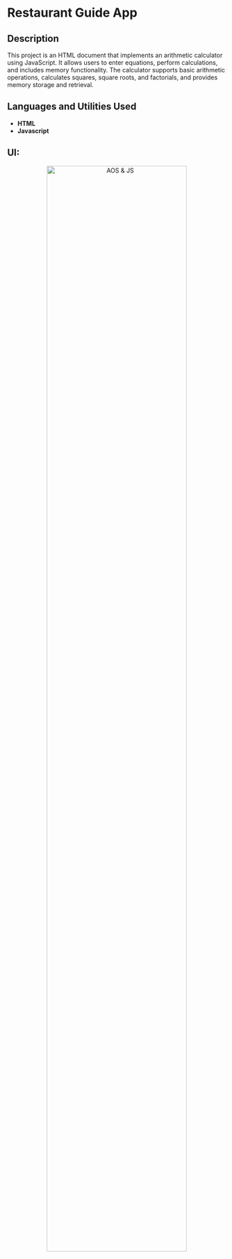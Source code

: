 <h1>Restaurant Guide App</h1>

<h2>Description</h2>
This project is an HTML document that implements an arithmetic calculator using JavaScript. It allows users to enter equations, perform calculations, and includes memory functionality. The calculator supports basic arithmetic operations, calculates squares, square roots, and factorials, and provides memory storage and retrieval.
<br />

<h2>Languages and Utilities Used</h2>

- <b>HTML</b>
- <b>Javascript</b>

<h2>UI:</h2>

<p align="center">
<img src="https://imgur.com/wDysngh.png" height="80%" width="80%" alt="AOS & JS"/>
<br />
</p>
<!--
 ```diff
- text in red
+ text in green
! text in orange
# text in gray
@@ text in purple (and bold)@@
```
--!>

